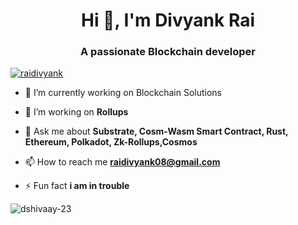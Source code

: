 <h1 align="center">Hi 👋, I'm Divyank Rai</h1>
<h3 align="center">A passionate Blockchain developer</h3>



<p align="left"> <a href="https://twitter.com/raidivyank" target="blank"><img src="https://img.shields.io/twitter/follow/raidivyank?logo=twitter&style=for-the-badge" alt="raidivyank" /></a> </p>

- 🔭 I’m currently working on Blockchain Solutions

- 🌱 I’m working on **Rollups**

- 💬 Ask me about **Substrate, Cosm-Wasm Smart Contract, Rust, Ethereum, Polkadot, Zk-Rollups,Cosmos**

- 📫 How to reach me **raidivyank08@gmail.com**

- ⚡ Fun fact **i am in trouble**

<p><img align="left" src="https://github-readme-stats.vercel.app/api/top-langs?username=dshivaay-23&show_icons=true&locale=en&layout=compact" alt="dshivaay-23" /></p>

